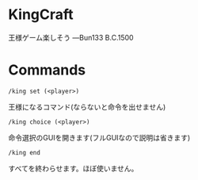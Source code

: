 # KingCraft

王様ゲーム楽しそう —Bun133 B.C.1500

# Commands
```
/king set (<player>)
```
王様になるコマンド(ならないと命令を出せません)

```
/king choice (<player>)
```
命令選択のGUIを開きます(フルGUIなので説明は省きます)

```
/king end
```
すべてを終わらせます。ほぼ使いません。
